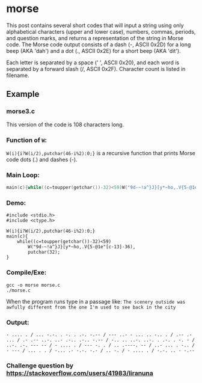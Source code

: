 # morse 

This post contains several short codes that will input a string using only alphabetical characters (upper and lower case), numbers, commas, periods, and question marks, and returns a representation of the string in Morse code. The Morse code output consists of a dash (-, ASCII 0x2D) for a long beep (AKA 'dah') and a dot (., ASCII 0x2E) for a short beep (AKA 'dit').

Each letter is separated by a space (' ', ASCII 0x20), and each word is separated by a forward slash (/, ASCII 0x2F).
Character count is listed in filename.
## Example

### morse3.c

This version of the code is 108 characters long.

### Function of `W`:

`W(i){i?W(i/2),putchar(46-i%2):0;}` is a recursive function that prints Morse code dots (.) and dashes (-).

### Main Loop:

```c
main(c){while((c=toupper(getchar())-32)<59)W("9d-~!a^}J}[y*~ho,.V{5-@1e"[c-13]-36);}
```

### Demo:

```
#include <stdio.h>
#include <ctype.h>

W(i){i?W(i/2),putchar(46-i%2):0;}
main(c){
    while((c=toupper(getchar())-32)<59)
        W("9d-~!a^}J}[y*~ho,.V{5-@1e"[c-13]-36),
        putchar(32);
}
```
### Compile/Exe:
```
gcc -o morse morse.c
./morse.c
```
When the program runs type in a passage like: `The scenery outside was awfully different from the one I'm used to see back in the city`

### Output: 

```
- .... . / ... -.-. . -. . .-. -.-- / --- ..- - ... .. -.. . / .-- .- ... / .- .-- ..-. ..- .-.. .-.. -.-- / -.. .. ..-. ..-. . .-. . -. - / ..-. .-. --- -- / - .... . / --- -. . / .. .----. -- / ..- ... . -.. / - --- / ... . . / -... .- -.-. -.- / .. -. / - .... . / -.-. .. - -.--
```

### Challenge question by https://stackoverflow.com/users/41983/liranuna




